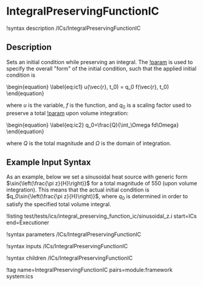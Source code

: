 # IntegralPreservingFunctionIC

!syntax description /ICs/IntegralPreservingFunctionIC

## Description

Sets an initial condition while preserving an integral.
The [!param](/ICs/IntegralPreservingFunctionIC/function) is used to specify the overall "form" of the initial condition,
such that the applied initial condition is

\begin{equation}
\label{eq:ic1}
u(\vec{r}, t_0) = q_0 f(\vec{r}, t_0)
\end{equation}

where $u$ is the variable, $f$ is the function, and $q_0$ is a scaling
factor used to preserve a total [!param](/ICs/IntegralPreservingFunctionIC/magnitude) upon volume integration:

\begin{equation}
\label{eq:ic2}
q_0=\frac{Q}{\int_\Omega fd\Omega}
\end{equation}

where $Q$ is the total magnitude and $\Omega$ is the domain of integration.

## Example Input Syntax

As an example, below we set a sinusoidal heat source with generic form
$\sin{\left(\frac{\pi z}{H}\right)}$ for a total magnitude of 550 (upon volume
integration). This means that the actual initial condition is
$q_0\sin{\left(\frac{\pi z}{H}\right)}$, where $q_0$ is determined in order to
satisfy the specified total volume integral.

!listing test/tests/ics/integral_preserving_function_ic/sinusoidal_z.i
  start=ICs
  end=Executioner

!syntax parameters /ICs/IntegralPreservingFunctionIC

!syntax inputs /ICs/IntegralPreservingFunctionIC

!syntax children /ICs/IntegralPreservingFunctionIC

!tag name=IntegralPreservingFunctionIC pairs=module:framework system:ics
